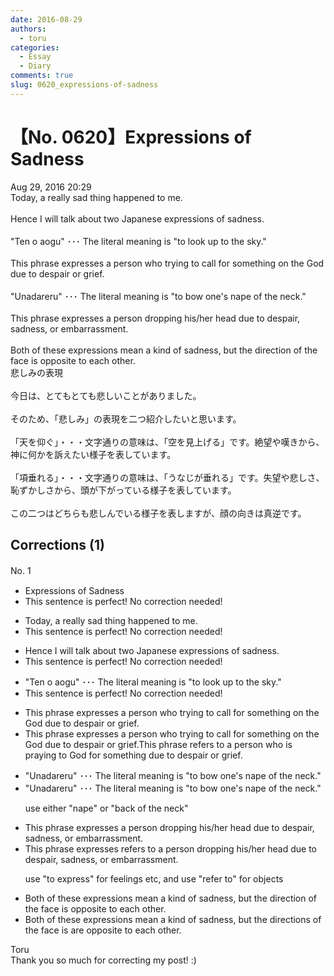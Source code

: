 ```yaml
---
date: 2016-08-29
authors:
  - toru
categories:
  - Essay
  - Diary
comments: true
slug: 0620_expressions-of-sadness
---
```


# 【No. 0620】Expressions of Sadness
<div class="date">Aug 29, 2016 20:29</div>
<div id="post"><div id="body_show_ori">
Today, a really sad thing happened to me.<br/><br/>Hence I will talk about two Japanese expressions of sadness.<br/><br/>"Ten o aogu" ･･･ The literal meaning is "to look up to the sky."<br/><br/>This phrase expresses a person who trying to call for something on the God due to despair or grief.<br/><br/>"Unadareru" ･･･ The literal meaning is "to bow one's nape of the neck."<br/><br/>This phrase expresses a person dropping his/her head due to despair, sadness, or embarrassment.<br/><br/>Both of these expressions mean a kind of sadness, but the direction of the face is opposite to each other.
</div></div>

<!-- more -->

<div id="post_ja"><div id="body_show_mo">
悲しみの表現<br/><br/>今日は、とてもとても悲しいことがありました。<br/><br/>そのため、「悲しみ」の表現を二つ紹介したいと思います。<br/><br/>「天を仰ぐ」・・・文字通りの意味は、「空を見上げる」です。絶望や嘆きから、神に何かを訴えたい様子を表しています。<br/><br/>「項垂れる」・・・文字通りの意味は、「うなじが垂れる」です。失望や悲しさ、恥ずかしさから、頭が下がっている様子を表しています。<br/><br/>この二つはどちらも悲しんでいる様子を表しますが、顔の向きは真逆です。
</div></div>

## Corrections (1)
<div id="block"><div class="first_name"> No. 1　<span class="just_name"></span></div><div id="block2">
<ul class="correction_field">
<li class="incorrect">Expressions of Sadness</li>
<li class="corrected perfect">This sentence is perfect! No correction needed!</li>
</ul>
<ul class="correction_field">
<li class="incorrect">Today, a really sad thing happened to me.</li>
<li class="corrected perfect">This sentence is perfect! No correction needed!</li>
</ul>
<ul class="correction_field">
<li class="incorrect">Hence I will talk about two Japanese expressions of sadness.</li>
<li class="corrected perfect">This sentence is perfect! No correction needed!</li>
</ul>
<ul class="correction_field">
<li class="incorrect">"Ten o aogu" ･･･ The literal meaning is "to look up to the sky."</li>
<li class="corrected perfect">This sentence is perfect! No correction needed!</li>
</ul>
<ul class="correction_field">
<li class="incorrect">This phrase expresses a person who trying to call for something on the God due to despair or grief.</li>
<li class="corrected correct">
This phrase expresses a person who trying to call for something on the God due to despair or grief.<span class="f_red">This phrase refers to a person who is praying to God for something due to despair or grief.</span>
</li>
</ul>
<ul class="correction_field">
<li class="incorrect">"Unadareru" ･･･ The literal meaning is "to bow one's nape of the neck."</li>
<li class="corrected correct">
"Unadareru" ･･･ The literal meaning is "to bow one's nape<span class="sline"> of the neck</span>."
<p class="correction_comment">use either "nape" or "back of the neck"</p>
</li>
</ul>
<ul class="correction_field">
<li class="incorrect">This phrase expresses a person dropping his/her head due to despair, sadness, or embarrassment.</li>
<li class="corrected correct">
This phrase <span class="sline">expresses</span> <span class="f_red">refers to</span> a person dropping his/her head due to despair, sadness, or embarrassment.
<p class="correction_comment">use "to express" for feelings etc, and use "refer to" for objects</p>
</li>
</ul>
<ul class="correction_field">
<li class="incorrect">Both of these expressions mean a kind of sadness, but the direction of the face is opposite to each other.</li>
<li class="corrected correct">
Both of these expressions mean a kind of sadness, but the direction<span class="f_red">s</span> of the face <span class="sline">is</span> <span class="f_red">are</span> opposite to each other.
</li>
</ul>
</div><div class="name"><span class="just_name">Toru</span><br>
Thank you so much for correcting my post! :)
</div>
</div>

